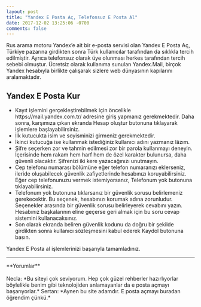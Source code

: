 ```yaml
---
layout: post
title: "Yandex E Posta Aç, Telefonsuz E Posta Al"
date: 2017-12-02 13:25:06 -0700
comments: false
---
```


Rus arama motoru Yandex’e ait bir e-posta servisi olan Yandex E Posta Aç, Türkiye pazarına girdikten sonra Türk kullanıcılar tarafından da sıklıkla tercih edilmiştir. Ayrıca telefonsuz olarak üye olunması herkes tarafından tercih sebebi olmuştur. Ücretsiz olarak kullanıma sunulan Yandex.Mail, birçok Yandex hesabıyla birlikte çalışarak sizlere web dünyasının kapılarını aralamaktadır.
<h2>Yandex E Posta Kur</h2>
<ul><li>Kayıt işlemini gerçekleştirebilmek için öncelikle https://mail.yandex.com.tr/ adresine giriş yapmanız gerekmektedir. Daha sonra, karşımıza çıkan ekranda Hesap oluştur butonuna tıklayarak işlemlere başlayabilirsiniz.</li>
<li>İlk kutucukta isim ve soyisminizi girmeniz gerekmektedir.</li>
<li>İkinci kutucuğa ise kullanmak istediğiniz kullanıcı adını yazmanız lâzım.</li>
<li>Şifre seçerken zor ve tahmin edilmesi zor bir parola kullanmayı deneyin. İçerisinde hem rakam hem harf hem de özel karakter bulunursa, daha güvenli olacaktır. Şifrenizi iki kere yazacağınızı unutmayın.</li>
<li>Cep telefonu numarası bölümüne eğer telefon numaranızı eklerseniz, ileride oluşabilecek güvenlik zafiyetlerinde hesabınızı koruyabilirsiniz. Eğer cep telefonunuzu vermek istemiyorsanız, Telefonum yok butonuna tıklayabilirsiniz.</li>
<li>Telefonum yok butonuna tıklarsanız bir güvenlik sorusu belirlemeniz gerekecektir. Bu seçenek, hesabınızı korumak adına zorunludur. Seçenekler arasında bir güvenlik sorusu belirleyerek cevabını yazın. Hesabınız başkalarının eline geçerse geri almak için bu soru cevap sistemini kullanacaksınız.</li>
<li>Son olarak ekranda beliren güvenlik kodunu da doğru bir şekilde girdikten sonra kullanıcı sözleşmesini kabul ederek Kaydol butonuna basın.</li></ul>

Yandex E Posta al işlemlerinizi başarıyla tamamladınız.

<hr>
**Yorumlar**<br/><br/>
Necla: *Bu siteyi çok seviyorum. Hep çok güzel rehberler hazırlıyorlar böylelikle benim gibi teknolojiden anlamayanlar da e posta açmayı başarıyorlar.*
Sertan: *Aynen bu site adamdır. E posta açmayı buradan öğrendim çünkü.*
